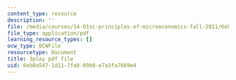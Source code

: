 ```yaml
---
content_type: resource
description: ''
file: /media/courses/14-01sc-principles-of-microeconomics-fall-2011/6eb8a5471d117fa809b8e7a3fa7669e4_9kH0x7V_0Ig.pdf
file_type: application/pdf
learning_resource_types: []
ocw_type: OCWFile
resourcetype: Document
title: 3play pdf file
uid: 6eb8a547-1d11-7fa8-09b8-e7a3fa7669e4
---
```

